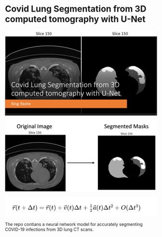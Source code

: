 # **Covid Lung Segmentation from 3D computed tomography with U-Net** 


![image1](assets/Picture1.png)


![pic2](assets/pic2.png)

![Verlet Integration  algorithm equation](assets/1.png)


The repo contians a neural network model for accurately segmenting COVID-19 infections from 3D lung CT scans. 
